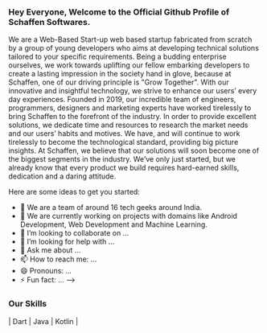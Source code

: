 ### Hey Everyone, Welcome to the Official Github Profile of Schaffen Softwares.

We are a Web-Based Start-up web based startup fabricated from scratch by a group of young developers who aims at developing technical solutions tailored to your specific requirements. Being a budding enterprise ourselves, we work towards uplifting our fellow embarking developers to create a lasting impression in the society hand in glove, because at Schaffen, one of our driving principle is "Grow Together". With our innovative and insightful technology, we strive to enhance our users’ every day experiences. Founded in 2019, our incredible team of engineers, programmers, designers and marketing experts have worked tirelessly to bring Schaffen to the forefront of the industry. In order to provide excellent solutions, we dedicate time and resources to research the market needs and our users’ habits and motives. We have, and will continue to work tirelessly to become the technological standard, providing big picture insights. At Schaffen, we believe that our solutions will soon become one of the biggest segments in the industry. We’ve only just started, but we already know that every product we build requires hard-earned skills, dedication and a daring attitude.


Here are some ideas to get you started:

- 🔭 We are a team of around 16 tech geeks around India.
- 🌱 We are currently working on projects with domains like Android Development, Web Development and Machine Learning.
- 👯 I’m looking to collaborate on ...
- 🤔 I’m looking for help with ...
- 💬 Ask me about ...
- 📫 How to reach me: ...
- 😄 Pronouns: ...
- ⚡ Fun fact: ...
-->

### Our Skills
| Dart | Java | Kotlin |
